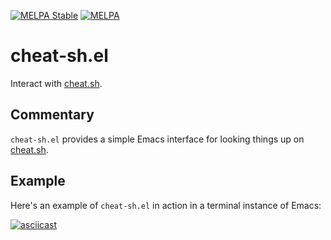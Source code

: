 [![MELPA Stable](https://stable.melpa.org/packages/cheat-sh-badge.svg)](https://stable.melpa.org/#/cheat-sh)
[![MELPA](https://melpa.org/packages/cheat-sh-badge.svg)](https://melpa.org/#/cheat-sh)

# cheat-sh.el

Interact with [cheat.sh](http://cheat.sh/).

## Commentary

`cheat-sh.el` provides a simple Emacs interface for looking things up
on [cheat.sh](http://cheat.sh/).

## Example

Here's an example of `cheat-sh.el` in action in a terminal instance of
Emacs:

[![asciicast](https://asciinema.org/a/123734.png)](https://asciinema.org/a/123734)
